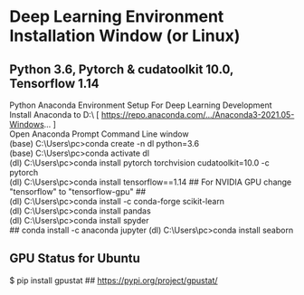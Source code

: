 # Deep Learning Environment Installation Window (or Linux)
## Python 3.6, Pytorch & cudatoolkit 10.0, Tensorflow 1.14  
Python Anaconda Environment Setup For Deep Learning Development <br/>
Install Anaconda to D:\ [ https://repo.anaconda.com/.../Anaconda3-2021.05-Windows... ] <br/>
Open Anaconda Prompt Command Line window <br/>
(base) C:\Users\pc>conda create -n dl python=3.6 <br/>
(base) C:\Users\pc>conda activate dl <br/>
(dl) C:\Users\pc>conda install pytorch torchvision cudatoolkit=10.0 -c pytorch <br/>
(dl) C:\Users\pc>conda install tensorflow==1.14 ## For NVIDIA GPU change "tensorflow" to "tensorflow-gpu" ## <br/>
(dl) C:\Users\pc>conda install -c conda-forge scikit-learn <br/>
(dl) C:\Users\pc>conda install pandas <br/>
(dl) C:\Users\pc>conda install spyder <br/> ## conda install -c anaconda jupyter
(dl) C:\Users\pc>conda install seaborn <br/>
## GPU Status for Ubuntu
$ pip install gpustat   ## https://pypi.org/project/gpustat/

